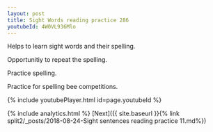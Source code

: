 ```yaml
---
layout: post
title: Sight Words reading practice 286
youtubeId: 4W0VL936Mlo
---
```

 
 
Helps to learn sight words and their spelling.

Opportunitiy to repeat the spelling. 

Practice spelling. 
 
Practice for spelling bee competitions. 
 
{% include youtubePlayer.html id=page.youtubeId %}
 
 
{% include analytics.html %} 
[Next]({{ site.baseurl }}{% link  split2/_posts/2018-08-24-Sight sentences reading practice 11.md%})
 
